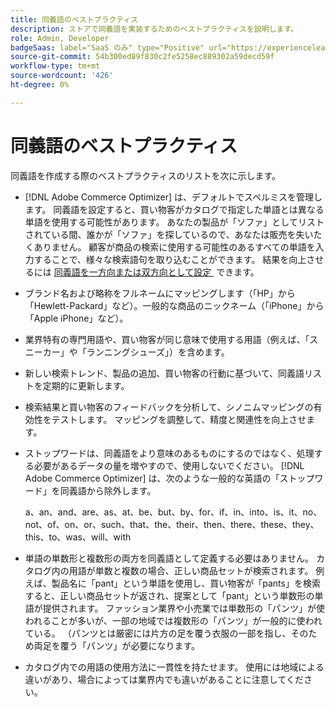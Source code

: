 ```yaml
---
title: 同義語のベストプラクティス
description: ストアで同義語を実装するためのベストプラクティスを説明します。
role: Admin, Developer
badgeSaas: label="SaaS のみ" type="Positive" url="https://experienceleague.adobe.com/ja/docs/commerce/user-guides/product-solutions" tooltip="Adobe Commerce as a Cloud ServiceおよびAdobe Commerce Optimizer プロジェクトにのみ適用されます（Adobeで管理される SaaS インフラストラクチャ）。"
source-git-commit: 54b300ed89f830c2fe5258ec889302a59decd59f
workflow-type: tm+mt
source-wordcount: '426'
ht-degree: 0%

---
```


# 同義語のベストプラクティス

同義語を作成する際のベストプラクティスのリストを次に示します。

- [!DNL Adobe Commerce Optimizer] は、デフォルトでスペルミスを管理します。 同義語を設定すると、買い物客がカタログで指定した単語とは異なる単語を使用する可能性があります。 あなたの製品が「ソファ」としてリストされている間、誰かが「ソファ」を探しているので、あなたは販売を失いたくありません。 顧客が商品の検索に使用する可能性のあるすべての単語を入力することで、様々な検索語句を取り込むことができます。 結果を向上させるには [&#x200B; 同義語を一方向または双方向として設定 &#x200B;](add.md#step-2-define-the-synonym-by-type) できます。

- ブランド名および略称をフルネームにマッピングします（「HP」から「Hewlett-Packard」など）。一般的な商品のニックネーム（「iPhone」から「Apple iPhone」など）。

- 業界特有の専門用語や、買い物客が同じ意味で使用する用語（例えば、「スニーカー」や「ランニングシューズ」）を含めます。

- 新しい検索トレンド、製品の追加、買い物客の行動に基づいて、同義語リストを定期的に更新します。

- 検索結果と買い物客のフィードバックを分析して、シノニムマッピングの有効性をテストします。 マッピングを調整して、精度と関連性を向上させます。

- ストップワードは、同義語をより意味のあるものにするのではなく、処理する必要があるデータの量を増やすので、使用しないでください。 [!DNL Adobe Commerce Optimizer] は、次のような一般的な英語の「ストップワード」を同義語から除外します。

  a、an、and、are、as、at、be、but、by、for、if、in、into、is、it、no、not、of、on、or、such、that、the、their、then、there、these、they、this、to、was、will、with

- 単語の単数形と複数形の両方を同義語として定義する必要はありません。 カタログ内の用語が単数と複数の場合、正しい商品セットが検索されます。 例えば、製品名に「pant」という単語を使用し、買い物客が「pants」を検索すると、正しい商品セットが返され、提案として「pant」という単数形の単語が提供されます。 ファッション業界や小売業では単数形の「パンツ」が使われることが多いが、一部の地域では複数形の「パンツ」が一般的に使われている。 （パンツとは厳密には片方の足を覆う衣服の一部を指し、そのため両足を覆う「パンツ」が必要になります。

- カタログ内での用語の使用方法に一貫性を持たせます。 使用には地域による違いがあり、場合によっては業界内でも違いがあることに注意してください。
